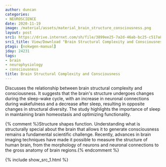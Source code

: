 ```yaml
---
author: duncan
categories:
- NEUROSCIENCE
date: 2020-11-19
image: /material/assets/material_brain_structure_consciousness.png
layout: post
src1: https://drive.internxt.com/sh/file/3899ee25-7a2d-46ab-bc25-c517a8246e80/231d83e04490ff8830b9b2f6fada1593c712bd9116467e4be2532c6cca29ffc7
src1_title: View/Download "Brain Structural Complexity and Consciousness" (27 pages)
ptags: [nokwgen-manual]
jday: 24231
tags:
- brain
- neurophysiology
- consciousness
title: Brain Structural Complexity and Consciousness
---
```


Discusses the relationship between brain structural complexity and consciousness. It suggests that the brain's structure undergoes changes during the sleep-wake cycle, with an increase in neuronal connections during wakefulness and a decrease after sleep, resulting in opposite changes in structural diversity. The study highlights the importance of sleep in maintaining brain homeostasis and optimizing functionality.

{% comment %}Structure shapes function. Understanding what is structurally special about the brain that allows it to generate consciousness remains a fundamental scientific challenge. Recently, advances in brain imaging techniques have made it possible to measure the structure of human brain, from the morphology of neurons and neuronal connections to the gross anatomy of brain regions.{% endcomment %}

<!--more-->

{% include show_src_1.html %}
